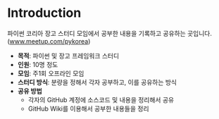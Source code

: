 # Introduction
파이썬 코리아 장고 스터디 모임에서 공부한 내용을 기록하고 공유하는 곳입니다. (www.meetup.com/pykorea)

- **목적**: 파이썬 및 장고 프레임워크 스터디
- **인원**: 10명 정도
- **모임**: 주1회 오프라인 모임
- **스터디 방식**: 분량을 정해서 각자 공부하고, 이를 공유하는 방식
- **공유 방법** 
  - 각자의 GitHub 계정에 소스코드 및 내용을 정리해서 공유
  - GitHub Wiki를 이용해서 공부한 내용들을 정리
